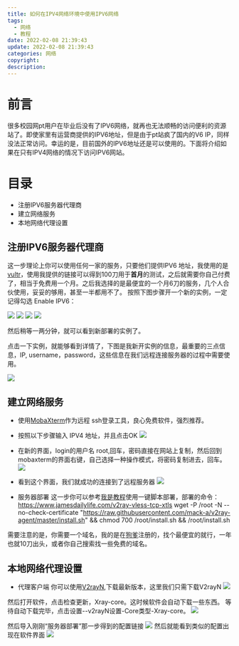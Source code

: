 ```yaml
---
title: 如何在IPV4网络环境中使用IPV6网络
tags:
  - 网络
  - 教程
date: 2022-02-08 21:39:43
update: 2022-02-08 21:39:43
categories: 网络
copyright:
description:
---
```

# 前言

很多校园网pt用户在毕业后没有了IPV6网络，就再也无法顺畅的访问便利的资源站了。即使家里有运营商提供的IPV6地址，但是由于pt站疯了国内的V6 IP，同样没法正常访问。幸运的是，目前国外的IPV6地址还是可以使用的。下面将介绍如果在只有IPV4网络的情况下访问IPV6网站。

# 目录

 - 注册IPV6服务器代理商
 - 建立网络服务
 - 本地网络代理设置

## 注册IPV6服务器代理商

这一步理论上你可以使用任何一家的服务，只要他们提供IPV6 地址，我使用的是[vultr](https://www.vultr.com/?ref=9050063-8H)，使用我提供的链接可以得到100刀用于**首月**的测试，之后就需要你自己付费了，相当于免费用一个月。之后我选择的是最便宜的一个月6刀的服务，几个人合伙使用，妥妥的够用，甚至一半都用不了。
按照下图步骤开一个新的实例，一定记得勾选 Enable IPV6：

![](https://s2.loli.net/2022/02/08/YNl97eXfcOBGkHj.png)
![](https://s2.loli.net/2022/02/08/MCukRh9SKjFf4sb.png)
![](https://s2.loli.net/2022/02/08/S6zRvl1EoAGqej9.png)
![](https://s2.loli.net/2022/02/08/h7iQL4nOvSM6f9d.png)

然后稍等一两分钟，就可以看到新部署的实例了。

点击一下实例，就能够看到详情了，下图是我新开实例的信息，最重要的三点信息，IP, username，password，这些信息在我们远程连接服务器的过程中需要使用。

![](https://s2.loli.net/2022/02/08/IvYqsiyDQMVzjap.png)

## 建立网络服务

- 使用[MobaXterm](https://mobaxterm.mobatek.net/)作为远程 ssh登录工具，良心免费软件，强烈推荐。
- 按照以下步骤输入 IPV4 地址，并且点击OK
![](https://s2.loli.net/2022/02/08/dtQEihBKo4YeRrM.png)
- 在新的界面，login的用户名 root,回车，密码直接在网站上复制，然后回到mobaxterm的界面右键，自己选择一种操作模式，将密码复制进去，回车。
![](https://s2.loli.net/2022/02/08/lxyJ9oMGh2snwPk.png)
- 看到这个界面，我们就成功的连接到了远程服务器
![](https://s2.loli.net/2022/02/08/5Q4GqULpfwsMx1E.png)

- 服务器部署 
这一步你可以参考[我是教程](https://www.jamesdailylife.com/v2ray-vless-tcp-xtls)使用一键脚本部署，部署的命令：
    https://www.jamesdailylife.com/v2ray-vless-tcp-xtls
    wget -P /root -N --no-check-certificate "https://raw.githubusercontent.com/mack-a/v2ray-agent/master/install.sh" && chmod 700 /root/install.sh && /root/install.sh

需要注意的是，你需要一个域名，我的是在[狗爹](https://hk.godaddy.com/offers/godaddy?isc=gofhlbhk06&countryview=1&currencyType=HKD&cdtl=c_31722013.g_2972073157.k_kwd-30997737601:loc-200.a_.d_c&msclkid=2d3287737b29148cb308e57100c03be0&utm_source=bing&utm_medium=cpc&utm_campaign=zh-hk_corp-core_sem_bh_b_x_new_x_pros_intl_x_001&utm_term=godaddy&utm_content=GD%20Corp%20Core)注册的，找个最便宜的就行，一年也就10刀出头，或者你自己搜索找一些免费的域名。

## 本地网络代理设置
- 代理客户端
你可以使用[V2rayN](https://github.com/2dust/v2rayN/releases),下载最新版本，这里我们只需下载V2rayN
![](https://s2.loli.net/2022/02/08/mjC6zKedVNHO3SA.png)

然后打开软件，点击检查更新，Xray-core。这时候软件会自动下载一些东西。
等待自动下载完毕，点击设置--v2rayN设置-Core类型-Xray-core。
![](https://s2.loli.net/2022/02/08/JBlzZDvyL4uw1gU.png)

然后导入刚刚“服务器部署”那一步得到的配置链接
![](https://s2.loli.net/2022/02/08/w8PS97D6lvicHIE.png)
然后就能看到类似的配置出现在软件界面
![](https://s2.loli.net/2022/02/08/xvVoUOYqGIKwDl9.png)
